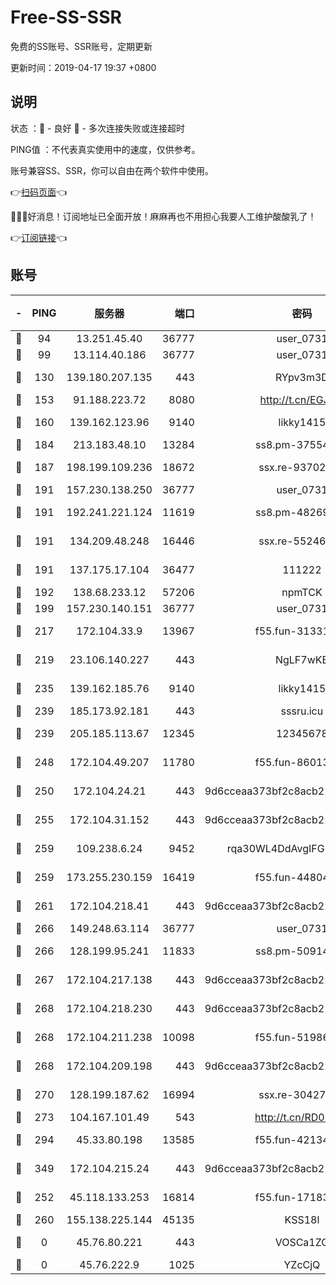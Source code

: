 # Free-SS-SSR

免费的SS账号、SSR账号，定期更新

更新时间：2019-04-17 19:37 +0800

## 说明

状态     ：🙂 - 良好 🙁 - 多次连接失败或连接超时

PING值   ：不代表真实使用中的速度，仅供参考。

账号兼容SS、SSR，你可以自由在两个软件中使用。

👉[扫码页面](https://liesauer.github.io/Free-SS-SSR/)👈

🎉🎉🎉好消息！订阅地址已全面开放！麻麻再也不用担心我要人工维护酸酸乳了！

👉[订阅链接](https://www.liesauer.net/yogurt/subscribe?ACCESS_TOKEN=DAYxR3mMaZAsaqUb)👈

## 账号

|-|PING|服务器|端口|密码|加密方式|区域|
|:----:|:----:|:-----:|-----:|:----:|:----:|:----:|
|🙂|94|13.251.45.40|36777|user_0731|chacha20|SG|
|🙂|99|13.114.40.186|36777|user_0731|chacha20|JP|
|🙂|130|139.180.207.135|443|RYpv3m3D|aes-256-cfb|JP|
|🙂|153|91.188.223.72|8080|http://t.cn/EGJIyrl|rc4-md5|RU|
|🙂|160|139.162.123.96|9140|likky1415|aes-256-cfb|JP|
|🙂|184|213.183.48.10|13284|ss8.pm-37554897|rc4-md5|RU|
|🙂|187|198.199.109.236|18672|ssx.re-93702065|aes-256-cfb|US|
|🙂|191|157.230.138.250|36777|user_0731|chacha20|US|
|🙂|191|192.241.221.124|11619|ss8.pm-48269884|aes-256-cfb|US|
|🙂|191|134.209.48.248|16446|ssx.re-55246161|aes-256-cfb|US|
|🙂|191|137.175.17.104|36477|111222|aes-256-cfb|US|
|🙂|192|138.68.233.12|57206|npmTCK|rc4-md5|US|
|🙂|199|157.230.140.151|36777|user_0731|chacha20|US|
|🙂|217|172.104.33.9|13967|f55.fun-31331451|aes-256-cfb|SG|
|🙂|219|23.106.140.227|443|NgLF7wKB|aes-256-cfb|US|
|🙂|235|139.162.185.76|9140|likky1415|aes-256-cfb|DE|
|🙂|239|185.173.92.181|443|sssru.icu|rc4-md5|RU|
|🙂|239|205.185.113.67|12345|12345678|aes-256-cfb|US|
|🙂|248|172.104.49.207|11780|f55.fun-86013900|aes-256-cfb|SG|
|🙂|250|172.104.24.21|443|9d6cceaa373bf2c8acb22e60b6a58be6|aes-256-cfb|US|
|🙂|255|172.104.31.152|443|9d6cceaa373bf2c8acb22e60b6a58be6|aes-256-cfb|US|
|🙂|259|109.238.6.24|9452|rqa30WL4DdAvgIFG6Fs3znzTa|aes-256-cfb|FR|
|🙂|259|173.255.230.159|16419|f55.fun-44804567|aes-256-cfb|US|
|🙂|261|172.104.218.41|443|9d6cceaa373bf2c8acb22e60b6a58be6|aes-256-cfb|US|
|🙂|266|149.248.63.114|36777|user_0731|chacha20|CA|
|🙂|266|128.199.95.241|11833|ss8.pm-50914023|aes-256-cfb|SG|
|🙂|267|172.104.217.138|443|9d6cceaa373bf2c8acb22e60b6a58be6|aes-256-cfb|US|
|🙂|268|172.104.218.230|443|9d6cceaa373bf2c8acb22e60b6a58be6|aes-256-cfb|US|
|🙂|268|172.104.211.238|10098|f55.fun-51986109|aes-256-cfb|US|
|🙂|268|172.104.209.198|443|9d6cceaa373bf2c8acb22e60b6a58be6|aes-256-cfb|US|
|🙂|270|128.199.187.62|16994|ssx.re-30427652|aes-256-cfb|SG|
|🙂|273|104.167.101.49|543|http://t.cn/RD0D7sx|rc4-md5|CA|
|🙂|294|45.33.80.198|13585|f55.fun-42134475|aes-256-cfb|US|
|🙂|349|172.104.215.24|443|9d6cceaa373bf2c8acb22e60b6a58be6|aes-256-cfb|US|
|🙂|252|45.118.133.253|16814|f55.fun-17183295|aes-256-cfb|SG|
|🙂|260|155.138.225.144|45135|KSS18l|rc4-md5|US|
|🙁|0|45.76.80.221|443|VOSCa1ZG|aes-256-cfb|DE|
|🙁|0|45.76.222.9|1025|YZcCjQ|rc4-md5|JP|
